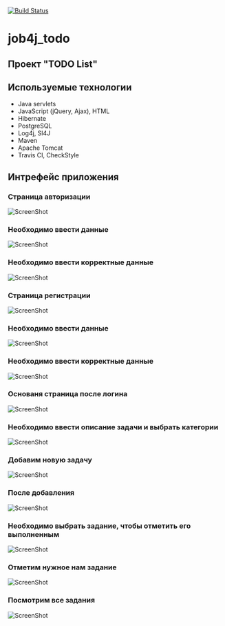 [![Build Status](https://travis-ci.org/npabllla/job4j_todo.svg?branch=master)](https://travis-ci.org/npabllla/job4j_todo)
# job4j_todo
## Проект "TODO List"
## Используемые технологии

* Java servlets
* JavaScript (jQuery, Ajax), HTML
* Hibernate
* PostgreSQL
* Log4j, Sl4J
* Maven
* Apache Tomcat
* Travis CI, CheckStyle

## Интрефейс приложения
### Страница авторизации
![ScreenShot](images/LoginPage.png)
### Необходимо ввести данные
![ScreenShot](images/LoginAlert.png)
### Необходимо ввести корректные данные
![ScreenShot](images/InvalidInput.png)
### Страница регистрации
![ScreenShot](images/RegPage.png)
### Необходимо ввести данные
![ScreenShot](images/RegAlert.png)
### Необходимо ввести корректные данные 
![ScreenShot](images/RegInvalidInput.png)
### Основаня страница после логина
![ScreenShot](images/MainPage.png)
### Необходимо ввести описание задачи и выбрать категории
![ScreenShot](images/AddAlert.png)
### Добавим новую задачу
![ScreenShot](images/AddTask.png)
### После добавления
![ScreenShot](images/ResultOfAdd.png)
### Необходимо выбрать задание, чтобы отметить его выполненным
![ScreenShot](images/MarkAsDoneAlert.png)
### Отметим нужное нам задание
![ScreenShot](images/MarkAsDone.png)
### Посмотрим все задания
![ScreenShot](images/ShowAll.png)
